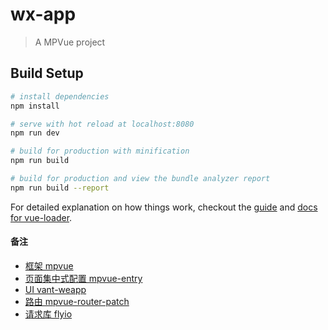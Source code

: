 # wx-app

> A MPVue project

## Build Setup

``` bash
# install dependencies
npm install

# serve with hot reload at localhost:8080
npm run dev

# build for production with minification
npm run build

# build for production and view the bundle analyzer report
npm run build --report
```

For detailed explanation on how things work, checkout the [guide](http://vuejs-templates.github.io/webpack/) and [docs for vue-loader](http://vuejs.github.io/vue-loader).

#### 备注
- [框架 mpvue]()
- [页面集中式配置 mpvue-entry](https://github.com/F-loat/mpvue-entry)
- [UI vant-weapp](https://github.com/youzan/vant-weapp)
- [路由 mpvue-router-patch](https://github.com/F-loat/mpvue-router-patch)
- [请求库 flyio](https://wendux.github.io/dist/#/doc/flyio/readme)

